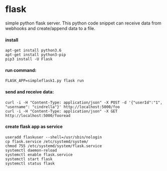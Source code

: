 # flask
simple python flask server. This python code snippet can receive data from webhooks and create/append data to a file. 

#### install
```
apt-get install python3.6
apt-get install python3-pip
pip3 install -U Flask
```

#### run command: 
```
FLASK_APP=simpleflask1.py flask run
```

#### send and receive data:
```
curl -i -H "Content-Type: application/json" -X POST -d '{"userId":"1", "username": "cindrella"}' http://localhost:5000/foo
curl -i -H "Content-Type: application/json" -X GET http://localhost:5000/fooread
```

#### create flask app as service
```
useradd flaskuser --shell=/usr/sbin/nologin
cp flask.service /etc/systemd/system/
chmod 755 /etc/systemd/system/flask.service 
systemctl daemon-reload
systemctl enable flask.service
systemctl start flask
systemctl status flask
```
